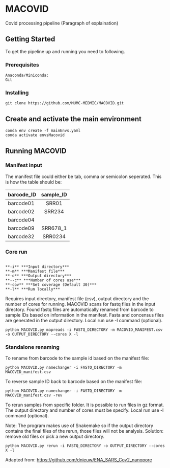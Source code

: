 # MACOVID
Covid processing pipeline (Paragraph of explaination)


## Getting Started

To get the pipeline up and running you need to following.


### Prerequisites

```
Anaconda/Miniconda:
Git
```

### Installing

```
git clone https://github.com/MUMC-MEDMIC/MACOVID.git
```

## Create and activate the main environment

```
conda env create -f mainEnvs.yaml
conda activate envsMacovid
```

## Running MACOVID

### Manifest input

The manifest file could either be tab, comma or semicolon seperated. This is how the table should be:

| barcode_ID | sample_ID |
| ---------- |:---------:|
| barcode01  | SRR01     |
| barcode02  | SRR234    |
| barcode04  |           |
| barcode09  | SRR678_1  |
| barcode32  | SRR0234   |


### Core run

```

**-i** ***Input directory***
**-m** ***Manifest file***
**-o** ***Output directory***
**--c** ***Number of cores use***
**-cov** ***Set coverage (Default 30)***
**-l** ***Run locally***

```

Requires input directory, manifest file (csv), output directory and the number of cores for running.
MACOVID scans for fastq files in the input directory. Found fastq files are automatically renamed from barcode to sample IDs based on information in the manifest. Fasta and concensus files are generated in the output directory. Local run use -l command (optional).

```
python MACOVID.py mapreads -i FASTQ_DIRECTORY -m MACOVID_MANIFEST.csv -o OUTPUT_DIRECTORY --cores X -l
```

### Standalone renaming

To rename from barcode to the sample id based on the manifest file:

```
python MACOVID.py namechanger -i FASTQ_DIRECTORY -m MACOVID_manifest.csv 
```

To reverse sample ID back to barcode based on the manifest file:

```
python MACOVID.py namechanger -i FASTQ_DIRECTORY -m MACOVID_manifest.csv -rev
```

To rerun samples from specific folder. It is possible to run files in gz format. The output directory and number of cores must be specify. Local run use -l command (optional).

Note: The program makes use of Snakemake so if the output directory contains the final files of the rerun, those files will not be analysis. Solution: remove old files or pick a new output directory. 

```
python MACOVID.py rerun -i FASTQ_DIRECTORY -o OUTPUT_DIRECTORY --cores X -l
```

Adapted from: https://github.com/dnieuw/ENA_SARS_Cov2_nanopore
